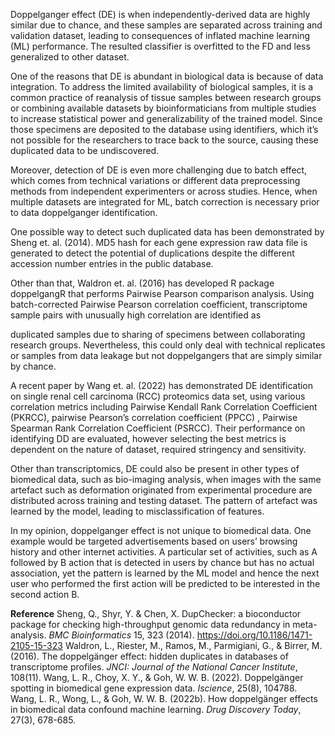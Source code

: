 Doppelganger effect (DE) is when independently-derived data are highly similar due to chance, and these samples are separated across training and validation dataset, leading to consequences of inflated machine learning (ML) performance. The resulted classifier is overfitted to the FD and less generalized to other dataset.  

One of the reasons that DE is abundant in biological data is because of data integration. To address the limited availability of biological samples, it is a common practice of reanalysis of tissue samples between research groups or combining available datasets by bioinformaticians from multiple studies to increase statistical power and generalizability of the trained model. Since those specimens are deposited to the database using identifiers, which it’s not possible for the researchers to trace back to the source, causing these duplicated data to be undiscovered.  

Moreover, detection of DE is even more challenging due to batch effect, which comes from technical variations or different data preprocessing methods from independent experimenters or across studies. Hence, when multiple datasets are integrated for ML, batch correction is necessary prior to data doppelganger identification.  

One possible way to detect such duplicated data has been demonstrated by Sheng et. al. (2014). MD5 hash for each gene expression raw data file is generated to detect the potential of duplications despite the different accession number entries in the public database.  

Other than that, Waldron et. al. (2016) has developed R package doppelgangR that performs Pairwise Pearson comparison analysis. Using batch-corrected Pairwise Pearson correlation coefficient, transcriptome sample pairs with unusually high correlation are identified as  

duplicated samples due to sharing of specimens between collaborating research groups. Nevertheless, this could only deal with technical replicates or samples from data leakage but not doppelgangers that are simply similar by chance.  

A recent paper by Wang et. al. (2022) has demonstrated DE identification on single renal cell carcinoma (RCC) proteomics data set, using various correlation metrics including Pairwise Kendall Rank Correlation Coefficient (PKRCC), pairwise Pearson’s correlation coefficient (PPCC) , Pairwise Spearman Rank Correlation Coefficient (PSRCC). Their performance on identifying DD are evaluated, however selecting the best metrics is dependent on the nature of dataset, required stringency and sensitivity.

Other than transcriptomics, DE could also be present in other types of biomedical data, such as bio-imaging analysis, when images with the same artefact such as deformation originated from experimental procedure are distributed across training and testing dataset.	The pattern of artefact was learned by the model, leading to misclassification of features.

In my opinion, doppelganger effect is not unique to biomedical data. One example would be targeted advertisements based on users’ browsing history and other internet activities. A particular set of activities, such as A followed by B action that is detected in users by chance but has no actual association, yet the pattern is learned by the ML model and hence the next user who performed the first action will be predicted to be interested in the second action B.  


**Reference**
 Sheng, Q., Shyr, Y. & Chen, X. DupChecker: a bioconductor package for checking high-throughput genomic data redundancy in meta-analysis. *BMC Bioinformatics* 15, 323 (2014). https://doi.org/10.1186/1471-2105-15-323
Waldron, L., Riester, M., Ramos, M., Parmigiani, G., & Birrer, M. (2016). The doppelgänger effect: hidden duplicates in databases of transcriptome profiles. *JNCI: Journal of the National Cancer Institute*, 108(11).
Wang, L. R., Choy, X. Y., & Goh, W. W. B. (2022). Doppelgänger spotting in biomedical gene expression data. *Iscience*, 25(8), 104788.
Wang, L. R., Wong, L., & Goh, W. W. B. (2022b). How doppelgänger effects in biomedical data confound machine learning. *Drug Discovery Today*, 27(3), 678-685.


